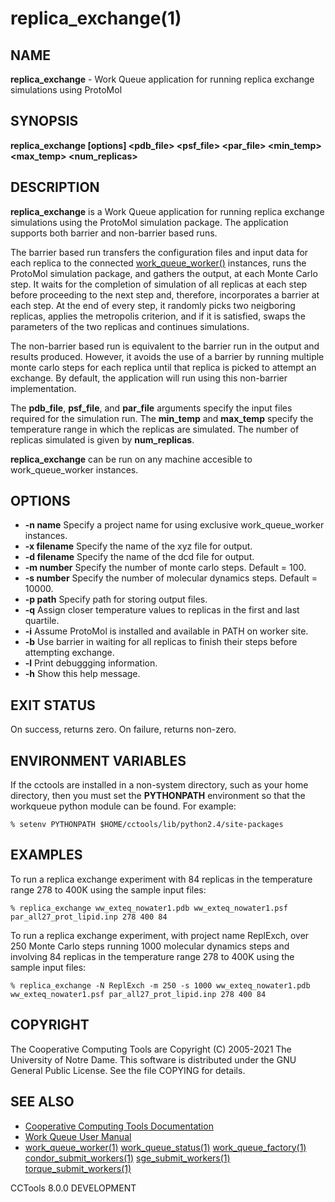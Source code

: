 






















# replica_exchange(1)

## NAME
**replica_exchange** -  Work Queue application for running replica exchange simulations using ProtoMol

## SYNOPSIS
****replica_exchange [options] <pdb_file> <psf_file> <par_file> <min_temp> <max_temp> <num_replicas>****

## DESCRIPTION
**replica_exchange** is a Work Queue application for running replica exchange simulations using the ProtoMol simulation package. The application supports both barrier and non-barrier based runs.

The barrier based run transfers the configuration files and input data for each replica to the connected [work_queue_worker()](work_queue_worker.md) instances, runs the ProtoMol simulation package, and gathers the output, at each Monte Carlo step. It waits for the completion of simulation of all replicas at each step before proceeding to the next step and, therefore, incorporates a barrier at each step. At the end of every step, it randomly picks two neigboring replicas, applies the metropolis criterion, and if it is satisfied, swaps the parameters of the two replicas and continues simulations.

The non-barrier based run is equivalent to the barrier run in the output and results produced. However, it avoids the use of a barrier by running multiple monte carlo steps for each replica until that replica is picked to attempt an exchange. By default, the application will run using this non-barrier implementation.

The **pdb_file**, **psf_file**, and **par_file** arguments specify the input files required for the simulation run. The **min_temp** and **max_temp** specify the temperature range in which the replicas are simulated. The number of replicas simulated is given by **num_replicas**.

**replica_exchange** can be run on any machine accesible to work_queue_worker instances.

## OPTIONS

- **-n name** Specify a project name for using exclusive work_queue_worker instances.
- **-x filename** Specify the name of the xyz file for output.
- **-d filename** Specify the name of the dcd file for output.
- **-m number** Specify the number of monte carlo steps. Default = 100.
- **-s number** Specify the number of molecular dynamics steps. Default = 10000.
- **-p path** Specify path for storing output files.
- **-q** Assign closer temperature values to replicas in the first and last quartile.
- **-i** Assume ProtoMol is installed and available in PATH on worker site.
- **-b** Use barrier in waiting for all replicas to finish their steps before attempting exchange.
- **-l** Print debuggging information.
- **-h** Show this help message.


## EXIT STATUS
On success, returns zero.  On failure, returns non-zero.

## ENVIRONMENT VARIABLES

If the cctools are installed in a non-system directory, such as your
home directory, then you must set the **PYTHONPATH** environment
so that the workqueue python module can be found.  For example:

```
% setenv PYTHONPATH $HOME/cctools/lib/python2.4/site-packages
```

## EXAMPLES

To run a replica exchange experiment with 84 replicas in the temperature range 278 to 400K using the sample input files:
```
% replica_exchange ww_exteq_nowater1.pdb ww_exteq_nowater1.psf par_all27_prot_lipid.inp 278 400 84
```

To run a replica exchange experiment, with project name ReplExch, over 250 Monte Carlo steps running 1000 molecular dynamics steps
and involving 84 replicas in the temperature range 278 to 400K using the sample input files:
```
% replica_exchange -N ReplExch -m 250 -s 1000 ww_exteq_nowater1.pdb ww_exteq_nowater1.psf par_all27_prot_lipid.inp 278 400 84
```

## COPYRIGHT

The Cooperative Computing Tools are Copyright (C) 2005-2021 The University of Notre Dame.  This software is distributed under the GNU General Public License.  See the file COPYING for details.

## SEE ALSO


- [Cooperative Computing Tools Documentation]("../index.html")
- [Work Queue User Manual]("../workqueue.html")
- [work_queue_worker(1)](work_queue_worker.md) [work_queue_status(1)](work_queue_status.md) [work_queue_factory(1)](work_queue_factory.md) [condor_submit_workers(1)](condor_submit_workers.md) [sge_submit_workers(1)](sge_submit_workers.md) [torque_submit_workers(1)](torque_submit_workers.md) 


CCTools 8.0.0 DEVELOPMENT
